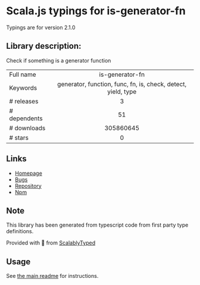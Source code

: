 
# Scala.js typings for is-generator-fn

Typings are for version 2.1.0

## Library description:
Check if something is a generator function

|                    |                 |
| ------------------ | :-------------: |
| Full name          | is-generator-fn |
| Keywords           | generator, function, func, fn, is, check, detect, yield, type |
| # releases         | 3 |
| # dependents       | 51 |
| # downloads        | 305860645 |
| # stars            | 0 |

## Links
- [Homepage](https://github.com/sindresorhus/is-generator-fn#readme)
- [Bugs](https://github.com/sindresorhus/is-generator-fn/issues)
- [Repository](https://github.com/sindresorhus/is-generator-fn)
- [Npm](https://www.npmjs.com/package/is-generator-fn)
    


## Note
This library has been generated from typescript code from first party type definitions.

Provided with :purple_heart: from [ScalablyTyped](https://github.com/oyvindberg/ScalablyTyped)

## Usage
See [the main readme](../../readme.md) for instructions.


